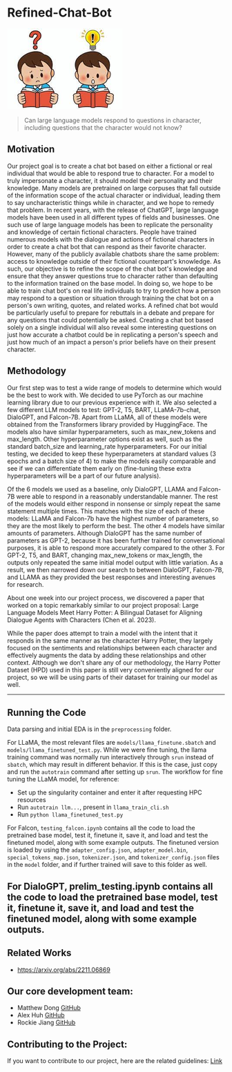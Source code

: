 # Refined-Chat-Bot

![logo](./image.jpg)

> Can large language models respond to questions in character, including questions that the character would not know?

## Motivation
Our project goal is to create a chat bot based on either a fictional or real individual that would be able to respond true to character. For a model to truly impersonate a character, it should model their personality and their knowledge. Many models are pretrained on large corpuses that fall outside of the information scope of the actual character or individual, leading them to say uncharacteristic things while in character, and we hope to remedy that problem.
In recent years, with the release of ChatGPT, large language models have been used in all different types of fields and businesses. One such use of large language models has been to replicate the personality and knowledge of certain fictional characters. People have trained numerous models with the dialogue and actions of fictional characters in order to create a chat bot that can respond as their favorite character. However, many of the publicly available chatbots share the same problem: access to knowledge outside of their fictional counterpart's knowledge. As such, our objective is to refine the scope of the chat bot's knowledge and ensure that they answer questions true to character rather than defaulting to the information trained on the base model. In doing so, we hope to be able to train chat bot's on real life individuals to try to predict how a person may respond to a question or situation through training the chat bot on a person's own writing, quotes, and related works. A refined chat bot would be particularly useful to prepare for rebuttals in a debate and prepare for any questions that could potentially be asked. Creating a chat bot based solely on a single individual will also reveal some interesting questions on just how accurate a chatbot could be in replicating a person's speech and just how much of an impact a person's prior beliefs have on their present character.

## Methodology
Our first step was to test a wide range of models to determine which would be the best to work with. We decided to use PyTorch as our machine learning library due to our previous experience with it. We also selected a few different LLM models to test: GPT-2, T5, BART, LLaMA-7b-chat, DialoGPT, and Falcon-7B. Apart from LLaMA, all of these models were obtained from the Transformers library provided by HuggingFace. The models also have similar hyperparameters, such as max_new_tokens and max_length. Other hyperparameter options exist as well, such as the standard batch_size and learning_rate hyperparameters. For our initial testing, we decided to keep these hyperparameters at standard values (3 epochs and a batch size of 4) to make the models easily comparable and see if we can differentiate them early on (fine-tuning these extra hyperparameters will be a part of our future analysis).

Of the 6 models we used as a baseline, only DialoGPT, LLAMA and Falcon-7B were able to respond in a reasonably understandable manner. The rest of the models would either respond in nonsense or simply repeat the same statement multiple times. This matches with the size of each of these models: LLaMA and Falcon-7b have the highest number of parameters, so they are the most likely to perform the best. The other 4 models have similar amounts of parameters. Although DialoGPT has the same number of parameters as GPT-2, because it has been further trained for conversational purposes, it is able to respond more accurately compared to the other 3. For GPT-2, T5, and BART, changing max_new_tokens or max_length, the outputs only repeated the same initial model output with little variation. As a result, we then narrowed down our search to between DialoGPT, Falcon-7B, and LLAMA as they provided the best responses and interesting avenues for research.

About one week into our project process, we discovered a paper that worked on a topic remarkably similar to our project proposal: Large Language Models Meet Harry Potter: A Bilingual Dataset for Aligning Dialogue Agents with Characters (Chen et al. 2023).

While the paper does attempt to train a model with the intent that it responds in the same manner as the character Harry Potter, they largely focused on the sentiments and relationships between each character and effectively augments the data by adding these relationships and other context. Although we don't share any of our methodology, the Harry Potter Dataset (HPD) used in this paper is still very conveniently aligned for our project, so we will be using parts of their dataset for training our model as well.

---

## Running the Code
Data parsing and initial EDA is in the `preprocessing` folder. 

For LLaMA, the most relevant files are `models/llama_finetune.sbatch` and `models/llama_finetuned_test.py`. While we were fine tuning, the llama training command was normally run interactively through `srun` instead of `sbatch`, which may result in different behavior. If this is the case, just copy and run the `autotrain` command after setting up `srun`.
The workflow for fine tuning the LLaMA model, for reference:
* Set up the singularity container and enter it after requesting HPC resources
* Run `autotrain llm...`, present in `llama_train_cli.sh`
* Run `python llama_finetuned_test.py` 

For Falcon, `testing_falcon.ipynb` contains all the code to load the pretrained base model, test it, finetune it, save it, and load and test the finetuned model, along with some example outputs. The finetuned version is loaded by using the `adapter_config.json`, `adapter_model.bin`, `special_tokens_map.json`, `tokenizer.json`, and `tokenizer_config.json` files in the `model` folder, and if further trained will save to this folder as well.

For DialoGPT, prelim_testing.ipynb contains all the code to load the pretrained base model, test it, finetune it, save it, and load and test the finetuned model, along with some example outputs.
---
## Related Works
* <https://arxiv.org/abs/2211.06869>

## Our core development team:
* Matthew Dong [GitHub](https://github.com/Matt-J-Dong)
* Alex Huh [GitHub](https://github.com/Alex-Huh)
* Rockie Jiang [GitHub](https://github.com/rj1551)

## Contributing to the Project:
If you want to contribute to our project, here are the related guidelines: [Link](./CONTRIBUTING.md)
